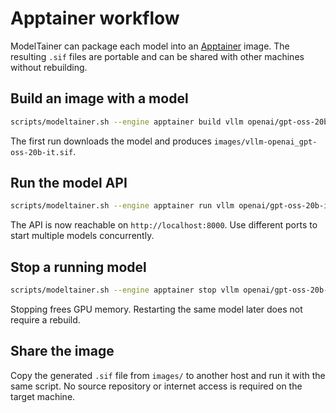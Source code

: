 # Apptainer workflow

ModelTainer can package each model into an [Apptainer](https://apptainer.org) image.
The resulting `.sif` files are portable and can be shared with other
machines without rebuilding.

## Build an image with a model

```bash
scripts/modeltainer.sh --engine apptainer build vllm openai/gpt-oss-20b-it
```

The first run downloads the model and produces
`images/vllm-openai_gpt-oss-20b-it.sif`.

## Run the model API

```bash
scripts/modeltainer.sh --engine apptainer run vllm openai/gpt-oss-20b-it 8000
```

The API is now reachable on `http://localhost:8000`.
Use different ports to start multiple models concurrently.

## Stop a running model

```bash
scripts/modeltainer.sh --engine apptainer stop vllm openai/gpt-oss-20b-it
```

Stopping frees GPU memory. Restarting the same model later does not
require a rebuild.

## Share the image

Copy the generated `.sif` file from `images/` to another host and run it
with the same script. No source repository or internet access is required
on the target machine.

